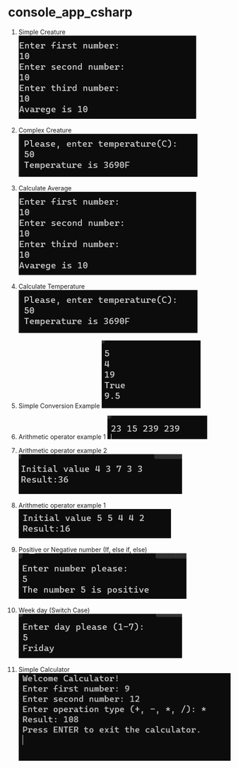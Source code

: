 # console_app_csharp

1. Simple Creature
![Alt text](image.png)

2. Complex Creature 
![Alt text](image-1.png)

3. Calculate Average
![Alt text](image.png)

4. Calculate Temperature
![Alt text](image-1.png)

5. Simple Conversion Example
![Alt text](image-2.png)

6. Arithmetic operator example 1
![Alt text](image-4.png)

7. Arithmetic operator example 2
![Alt text](image-5.png)

8. Arithmetic operator example 1
![Alt text](image-6.png)

9. Positive or Negative number (If, else if, else)
![Alt text](image-7.png)

10. Week day (Switch Case)
![Alt text](image-8.png)

11. Simple Calculator
![Alt text](image-3.png)